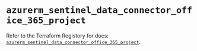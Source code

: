 # `azurerm_sentinel_data_connector_office_365_project`

Refer to the Terraform Registory for docs: [`azurerm_sentinel_data_connector_office_365_project`](https://registry.terraform.io/providers/hashicorp/azurerm/3.53.0/docs/resources/sentinel_data_connector_office_365_project).
